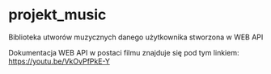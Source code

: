 # projekt_music
Biblioteka utworów muzycznych danego użytkownika stworzona w WEB API

Dokumentacja WEB API w postaci filmu znajduje się pod tym linkiem: https://youtu.be/VkOvPfPkE-Y
